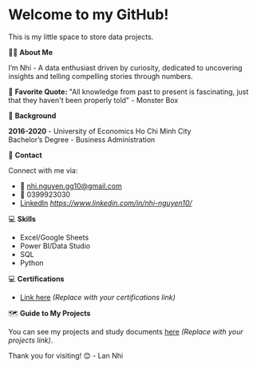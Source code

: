# Welcome to my GitHub!

This is my little space to store data projects.

🙋‍♂️ **About Me**

I’m Nhi - A data enthusiast driven by curiosity, dedicated to uncovering insights and telling compelling stories through numbers.

🔗 **Favorite Quote:** "All knowledge from past to present is fascinating, just that they haven't been properly told" - Monster Box

📖 **Background**

 **2016-2020** - University of Economics Ho Chi Minh City  
  Bachelor’s Degree - Business Administration

👏 **Contact**

Connect with me via:

- 📎 [nhi.nguyen.gg10@gmail.com](mailto:nhi.nguyen.gg10@gmail.com)
- 📱 0399923030
- [LinkedIn](#) *https://www.linkedin.com/in/nhi-nguyen10/*


💻 **Skills**

- Excel/Google Sheets
- Power BI/Data Studio
- SQL
- Python

💻 **Certifications**

- [Link here](#) *(Replace with your certifications link)*

🗺 **Guide to My Projects**

You can see my projects and study documents [here](#) *(Replace with your projects link)*.


Thank you for visiting! 😊 - Lan Nhi
